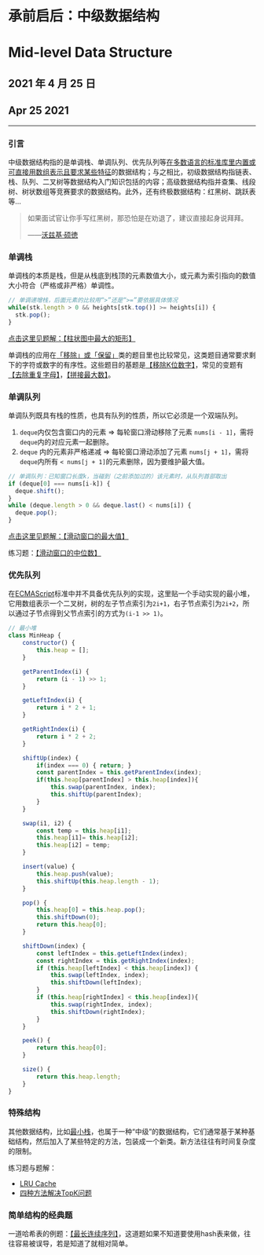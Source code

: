 # 承前启后：中级数据结构

# Mid-level Data Structure

## 2021 年 4 月 25 日

## Apr 25 2021

---

### 引言

中级数据结构指的是单调栈、单调队列、优先队列等<u>在多数语言的标准库里内置或可直接用数组表示且要求某些特征</u>的数据结构；与之相比，初级数据结构指链表、栈、队列、二叉树等数据结构入门知识包括的内容；高级数据结构指并查集、线段树、树状数组等竞赛要求的数据结构。此外，还有终极数据结构：红黑树、跳跃表等...

> 如果面试官让你手写红黑树，那恐怕是在劝退了，建议直接起身说拜拜。
>
> ——[沃兹基·硕徳](https://cescdf.com)

### 单调栈

单调栈的本质是栈，但是从栈底到栈顶的元素数值大小，或元素为索引指向的数值大小符合（严格或非严格）单调性。

```javascript
// 单调递增栈，后面元素的比较用“>”还是“>=”要依据具体情况
while(stk.length > 0 && heights[stk.top()] >= heights[i]) {
  stk.pop();
}
```

[点击这里见题解：【柱状图中最大的矩形】](https://leetcode-cn.com/problems/largest-rectangle-in-histogram/solution/javascript-dan-diao-zhan-by-cescdf-pzyo/)

单调栈的应用在<u>「移除」或「保留」</u>类的题目里也比较常见，这类题目通常要求剩下的字符或数字的有序性。这些题目的基题是[【移除K位数字】](https://leetcode-cn.com/problems/remove-k-digits/)，常见的变题有[【去除重复字母】](https://leetcode-cn.com/problems/remove-duplicate-letters/)，[【拼接最大数】](https://leetcode-cn.com/problems/create-maximum-number/)。

### 单调队列

单调队列既具有栈的性质，也具有队列的性质，所以它必须是一个双端队列。

1. `deque`内仅包含窗口内的元素 ⇒ 每轮窗口滑动移除了元素 `nums[i - 1]`，需将 `deque`内的对应元素一起删除。
2. `deque` 内的元素非严格递减 ⇒ 每轮窗口滑动添加了元素 `nums[j + 1]`，需将`deque`内所有 `< nums[j + 1]`的元素删除，因为要维护最大值。

```javascript
// 单调队列：已知窗口长度k，当碰到（之前添加过的）该元素时，从队列首部取出
if (deque[0] === nums[i-k]) {
  deque.shift();
}
while (deque.length > 0 && deque.last() < nums[i]) {
  deque.pop();
}
```

[点击这里见题解：【滑动窗口的最大值】](https://leetcode-cn.com/problems/hua-dong-chuang-kou-de-zui-da-zhi-lcof/solution/javascript-dan-diao-zhan-dan-diao-dui-li-3g3h/)

练习题：[【滑动窗口的中位数】](https://leetcode-cn.com/problems/sliding-window-median/)

### 优先队列

在<u>ECMAScript</u>标准中并不具备优先队列的实现，这里贴一个手动实现的最小堆，它用数组表示一个二叉树，树的左子节点索引为`2i+1`，右子节点索引为`2i+2`，所以通过子节点得到父节点索引的方式为`(i-1 >> 1)`。

```javascript
// 最小堆
class MinHeap {
    constructor() {
        this.heap = [];
    }

    getParentIndex(i) {
        return (i - 1) >> 1;
    }

    getLeftIndex(i) {
        return i * 2 + 1;
    }

    getRightIndex(i) {
        return i * 2 + 2;
    }

    shiftUp(index) {
        if(index === 0) { return; }
        const parentIndex = this.getParentIndex(index);
        if(this.heap[parentIndex] > this.heap[index]){
            this.swap(parentIndex, index);
            this.shiftUp(parentIndex);
        }  
    }

    swap(i1, i2) {
        const temp = this.heap[i1];
        this.heap[i1]= this.heap[i2];
        this.heap[i2] = temp;
    }

    insert(value) {
        this.heap.push(value);
        this.shiftUp(this.heap.length - 1);
    }

    pop() {
        this.heap[0] = this.heap.pop();
        this.shiftDown(0);
        return this.heap[0];
    }

    shiftDown(index) {
        const leftIndex = this.getLeftIndex(index);
        const rightIndex = this.getRightIndex(index);
        if (this.heap[leftIndex] < this.heap[index]) {
            this.swap(leftIndex, index);
            this.shiftDown(leftIndex);
        }
        if (this.heap[rightIndex] < this.heap[index]){
            this.swap(rightIndex, index);
            this.shiftDown(rightIndex);
        }
    }

    peek() {
        return this.heap[0];
    }

    size() {
        return this.heap.length;
    }
}
```

### 特殊结构

其他数据结构，比如[最小栈](https://leetcode-cn.com/problems/min-stack/)，也属于一种“中级”的数据结构，它们通常基于某种基础结构，然后加入了某些特定的方法，包装成一个新类。新方法往往有时间复杂度的限制。

练习题与题解：

- [LRU Cache](https://leetcode-cn.com/problems/lru-cache/)
- [四种方法解决TopK问题](https://leetcode-cn.com/problems/kth-largest-element-in-an-array/solution/javascriptsi-chong-fang-shi-jie-topkwen-ti-by-user/)

### 简单结构的经典题

一道哈希表的例题：[【最长连续序列】](https://leetcode-cn.com/problems/longest-consecutive-sequence/)，这道题如果不知道要使用hash表来做，往往容易被误导，若是知道了就相对简单。